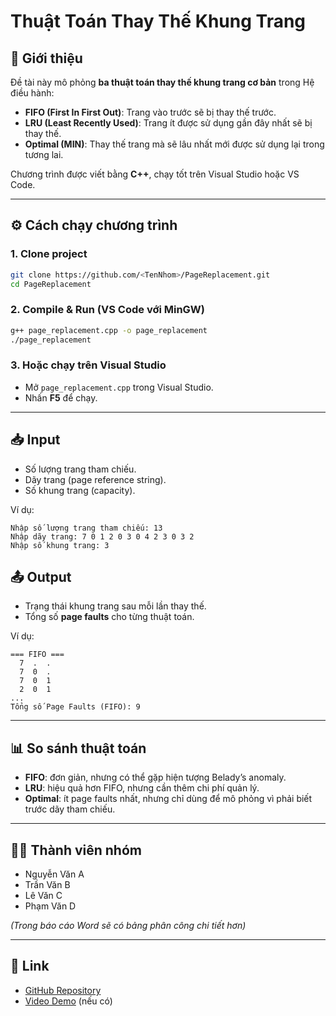 # Thuật Toán Thay Thế Khung Trang

## 📌 Giới thiệu
Đề tài này mô phỏng **ba thuật toán thay thế khung trang cơ bản** trong Hệ điều hành:
- **FIFO (First In First Out)**: Trang vào trước sẽ bị thay thế trước.
- **LRU (Least Recently Used)**: Trang ít được sử dụng gần đây nhất sẽ bị thay thế.
- **Optimal (MIN)**: Thay thế trang mà sẽ lâu nhất mới được sử dụng lại trong tương lai.

Chương trình được viết bằng **C++**, chạy tốt trên Visual Studio hoặc VS Code.

---

## ⚙️ Cách chạy chương trình
### 1. Clone project
```bash
git clone https://github.com/<TenNhom>/PageReplacement.git
cd PageReplacement
```

### 2. Compile & Run (VS Code với MinGW)
```bash
g++ page_replacement.cpp -o page_replacement
./page_replacement
```

### 3. Hoặc chạy trên Visual Studio
- Mở `page_replacement.cpp` trong Visual Studio.  
- Nhấn **F5** để chạy.  

---

## 📥 Input
- Số lượng trang tham chiếu.  
- Dãy trang (page reference string).  
- Số khung trang (capacity).  

Ví dụ:
```
Nhập số lượng trang tham chiếu: 13
Nhập dãy trang: 7 0 1 2 0 3 0 4 2 3 0 3 2
Nhập số khung trang: 3
```

## 📤 Output
- Trạng thái khung trang sau mỗi lần thay thế.  
- Tổng số **page faults** cho từng thuật toán.  

Ví dụ:
```
=== FIFO ===
  7  .  .
  7  0  .
  7  0  1
  2  0  1
...
Tổng số Page Faults (FIFO): 9
```

---

## 📊 So sánh thuật toán
- **FIFO**: đơn giản, nhưng có thể gặp hiện tượng Belady’s anomaly.  
- **LRU**: hiệu quả hơn FIFO, nhưng cần thêm chi phí quản lý.  
- **Optimal**: ít page faults nhất, nhưng chỉ dùng để mô phỏng vì phải biết trước dãy tham chiếu.  

---

## 👨‍💻 Thành viên nhóm
- Nguyễn Văn A  
- Trần Văn B  
- Lê Văn C  
- Phạm Văn D  

*(Trong báo cáo Word sẽ có bảng phân công chi tiết hơn)*

---

## 🔗 Link
- [GitHub Repository](https://github.com/<TenNhom>/PageReplacement)  
- [Video Demo](#) (nếu có)
